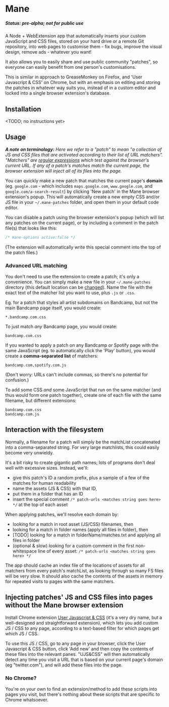 # Mane

##### Status: pre-alpha; not for public use

A Node + WebExtension app that automatically inserts your custom JavaScript and CSS files, stored on your hard drive or a remote Git repository, into web pages to customise them - fix bugs, improve the visual design, remove ads - whatever you want! 

It also allows you to easily share and use public community "patches", so everyone can easily benefit from one person's customisations. 

This is similar in approach to GreaseMonkey on Firefox, and 'User Javascript & CSS' on Chrome, but with an emphasis on editing and storing the patches in whatever way suits you, instead of in a custom editor and locked into a single browser extension's database.

## Installation

<TODO; no instructions yet>

## Usage

<i>**A note on terminology:** Here we refer to a "patch" to mean "a collection of JS and CSS files that are activated according to their list of URL matchers". "Matchers" are [regular expressions](https://regexr.com/) which test against the browser's current URL. If any of a patch's matches match the current page, the browser extension will inject all of its files into the page.</i>

You can quickly make a new patch that matches the current page's **domain** (eg. `google.com` - which includes `maps.google.com`, `www.google.com`, and `google.com/a-search-result`) by clicking 'New patch' in the Mane browser extension's popup. This will automatically create a new empty CSS and/or JS file in your `~/.mane-patches` folder, and open them in your default code editor. 

You can disable a patch using the browser extension's popup (which will list any patches on the current page), or by including a comment in the patch file(s) that looks like this:

```javascript
/* mane-options active:false */
```

(The extension will automatically write this special comment into the top of the patch files.)

### Advanced URL matching

You don't need to use the extension to create a patch; it's only a convenience. You can simply make a new file in your `~/.mane-patches` directory (this default location can be [changed](#configuration)). Name the file with the exact text of the matcher list you want to use, plus `.js` or `.css`.

Eg. for a patch that styles all artist subdomains on Bandcamp, but not the main Bandcamp page itself, you would create:

```
*.bandcamp.com.css
```

To just match *any* Bandcamp page, you would create:

```
bandcamp.com.css
```

If you wanted to apply a patch on any Bandcamp *or* Spotify page with the same JavaScript (eg. to automatically click the 'Play' button), you would create a **comma-separated list** of matchers:

```
bandcamp.com,spotify.com.js
```

(Don't worry: URLs can't include commas, so there's no potential for confusion.)

To add some CSS *and* some JavaScript that run on the same matcher (and thus would form one patch together), create one of each file with the same filename, but different extensions:

```
bandcamp.com.css
bandcamp.com.js
```

## Interaction with the filesystem

Normally, a filename for a patch will simply be the matchList concatenated into a comma-separated string. For very large matchlists, this could easily become very unwieldy.

It's a bit risky to create gigantic path names; lots of programs don't deal well with excessive sizes. Instead, we'll: 
	
- give this patch's ID a random prefix, plus a sample of a few of the matches for human readability
- name the assets (JS & CSS) with that ID,
- put them in a folder that has an ID 
- insert the special comment `/* patch-urls <matches string goes here> */` at the top of each asset

When applying patches, we'll resolve each domain by:
	
- looking for a match in root asset (JS/CSS) filenames, then
- looking for a match in folder names (apply all files in folder), then
- [TODO] looking for a match in folderName/matches.txt and applying all files in folder
- (optional & slow) looking for a custom comment in the first non-whitespace line of every asset: `/* patch-urls <matches string goes here> */`

The app should cache an index file of the locations of assets for all matchers from every patch's matchList, as looking through so many FS files will be very slow. It should also cache the contents of the assets in memory for repeated visits to pages with the same matchers.

## Injecting patches' JS and CSS files into pages without the Mane browser extension

Install Chrome extension [User Javascript & CSS](https://chrome.google.com/webstore/detail/user-javascript-and-css/nbhcbdghjpllgmfilhnhkllmkecfmpld) (it's a very dry name, but a well-designed and straightforward extension), which lets you add custom JS / CSS to any page, according to a text-based filter for which pages get which JS / CSS. 

To use this JS / CSS, go to any page in your browser, click the User Javascript & CSS button, click 'Add new' and then copy the contents of these files into the relevant panes. "UJS&CSS" will then automatically detect any time you visit a URL that is based on your current page's domain (eg "twitter.com"), and will add these files into the page.

### No Chrome?

You're on your own to find an extension/method to add these scripts into pages you visit, but there's nothing about these scripts that are specific to Chrome whatsoever.
